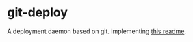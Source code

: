 git-deploy
==========

A deployment daemon based on git. Implementing [this readme](https://gist.github.com/2862321).